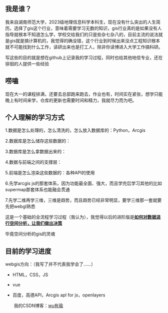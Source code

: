 ## 我是谁？

​    我来自湖南师范大学，2023级地理信息科学本科生，现在没有什么突出的人生简历。选择了gis这个行业，意味着需要学习无数的知识，gis行业真的是如果没有人指导就根本不知道怎么学，学校交给我们的只是些杂七杂八的，目前主流的说法就是gis就是搞计算机的，我觉得的确没错，这个行业到时候出来没点工程知识根本就不可能找到什么工作，读研出来也是打工人，除非你读博进入大学工作搞科研。

​    写这些的目的就是想在github上记录我的学习过程，同时也给其他地信专业，还在徘徊的人提供一些经验

## 唠嗑

现在大一的课程排满，还要去总部跑来跑去，作业也有，时间实在紧张，想学只能晚上有时间来学，仓库的更新也需要时间和精力，我就尽力而为吧。



## 个人理解的学习方式

1.数据是怎么处理的，怎么清洗的，怎么放入数据库的：Python，Arcgis

2.数据库是怎么储存这些数据的：

3.数据库是怎么拿数据出来的：

4.数据与前端之间的支撑层：

5.前端是怎么渲染这些数据的：各种API的使用

6.先学arcgis js的那套体系，因为功能最全面、强大，而且学完后学习其他的比如supermap那套体系也能融会贯通

7.先学二维再学三维，三维是趋势，而且趋势已经非常明显，要学三维那一套就要先把webgl熟悉

这是一个基础的全流程学习过程（我认为），我觉得以后的进阶版是<u>**如何对数据进行空间分析，让我们做出决策**</u>

毕竟空间分析的gis的灵魂

## 目前的学习进度

webgis方向：（我写了并不代表我学会了......）

- HTML，CSS，JS 

- vue

- 百度，高德API，Arcgis apl for js，openlayers

  ​
我的CSDN博客：[wu有瑜](https://blog.csdn.net/zmlswmlp?type=blog)
